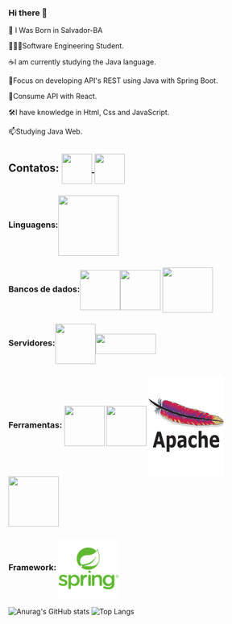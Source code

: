 ### Hi there 👋
📍 I Was Born in Salvador-BA 
 
👨🏻‍🎓Software Engineering Student.

☕️I am currently studying the Java language.

🎯Focus on developing API's REST using Java with Spring Boot.

🎯Consume API with React.

🛠I have knowledge in Html, Css and JavaScript.

📫Studying Java Web.

## Contatos: <a href="https://www.linkedin.com/in/caio-victor-de-macedo-728851208/"> <img align = "center" height = "60" width = "60" src="https://user-images.githubusercontent.com/65747791/112214375-e0d56400-8bfd-11eb-80f9-7f50a3f53ab8.png">  <a href="https://www.instagram.com/ccaiomacedo/"><img align = "center" height = "60" width = "60" src="https://user-images.githubusercontent.com/65747791/112214049-84724480-8bfd-11eb-8128-af9840f1feff.png"> 
 </a>  
 
### Linguagens:<img align = "center" height = "120" width = "120" src="https://user-images.githubusercontent.com/65747791/112215492-31998c80-8bff-11eb-833d-c3c106aded53.png">
 
### Bancos de dados:<img align = "center" height = "80" width = "80" src="https://user-images.githubusercontent.com/65747791/112216540-63f7b980-8c00-11eb-853f-24d4726e4fb7.png"><img align = "center" height = "80" width = "80" src="https://user-images.githubusercontent.com/65747791/112216711-96091b80-8c00-11eb-88dd-d4c0913a7f50.png"> <img align = "center" height = "90" width = "100" src="https://www.h2database.com/html/images/h2-logo-2.png">

### Servidores:<img align = "center" height = "80" width = "80" src="https://user-images.githubusercontent.com/65747791/112217165-1596ea80-8c01-11eb-9bd5-580cd35e4bf3.png"><img align = "center" height = "40" width = "120" src="https://user-images.githubusercontent.com/65747791/112217696-981faa00-8c01-11eb-9c79-20328b74f58e.png"> 
 
### Ferramentas: <img align = "center" height = "80" width = "80" src= "https://upload.wikimedia.org/wikipedia/commons/thumb/9/9c/IntelliJ_IDEA_Icon.svg/768px-IntelliJ_IDEA_Icon.svg.png"> <img align = "center" height = "80" width = "80" src= "https://cdn.worldvectorlogo.com/logos/eclipse-11.svg"> <img align = "center" height = "200" width = "150" src= "https://raw.githubusercontent.com/devicons/devicon/master/icons/apache/apache-original-wordmark.svg"> <img align = "center" height = "100" width = "100" src= "https://miro.medium.com/max/512/1*fVBL9mtLJmHIH6YpU7WvHQ.png">

 
### Framework: <img align = "center" height = "120" width = "120" src= "https://raw.githubusercontent.com/devicons/devicon/master/icons/spring/spring-original-wordmark.svg">


![Anurag's GitHub stats](https://github-readme-stats.vercel.app/api?username=ccaiomacedo&show_icons=true&theme=radical)
 ![Top Langs](https://github-readme-stats.vercel.app/api/top-langs/?username=ccaiomacedo&layout=compact&theme=omni)



<!--
**ccaiomacedo/ccaiomacedo** is a ✨ _special_ ✨ repository because its `README.md` (this file) appears on your GitHub profile.


